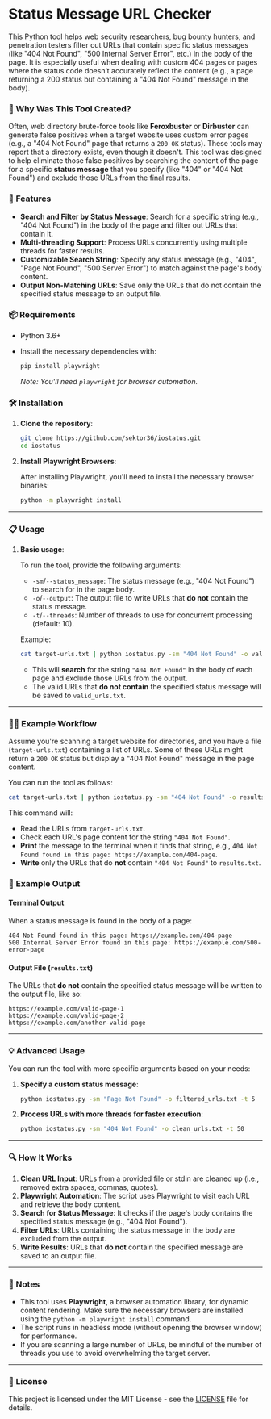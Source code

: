 
# Status Message URL Checker

This Python tool helps web security researchers, bug bounty hunters, and penetration testers filter out URLs that contain specific status messages (like "404 Not Found", "500 Internal Server Error", etc.) in the body of the page. It is especially useful when dealing with custom 404 pages or pages where the status code doesn’t accurately reflect the content (e.g., a page returning a 200 status but containing a "404 Not Found" message in the body).

### 🚀 Why Was This Tool Created?

Often, web directory brute-force tools like **Feroxbuster** or **Dirbuster** can generate false positives when a target website uses custom error pages (e.g., a "404 Not Found" page that returns a `200 OK` status). These tools may report that a directory exists, even though it doesn't. This tool was designed to help eliminate those false positives by searching the content of the page for a specific **status message** that you specify (like "404" or "404 Not Found") and exclude those URLs from the final results.

### 🔧 Features

- **Search and Filter by Status Message**: Search for a specific string (e.g., "404 Not Found") in the body of the page and filter out URLs that contain it.
- **Multi-threading Support**: Process URLs concurrently using multiple threads for faster results.
- **Customizable Search String**: Specify any status message (e.g., "404", "Page Not Found", "500 Server Error") to match against the page's body content.
- **Output Non-Matching URLs**: Save only the URLs that do not contain the specified status message to an output file.

### 📦 Requirements

- Python 3.6+
- Install the necessary dependencies with:

  ```bash
  pip install playwright
  ```

  *Note: You'll need `playwright` for browser automation.*

### 🛠️ Installation

1. **Clone the repository**:

   ```bash
   git clone https://github.com/sektor36/iostatus.git
   cd iostatus
   ```

2. **Install Playwright Browsers**:

   After installing Playwright, you'll need to install the necessary browser binaries:

   ```bash
   python -m playwright install
   ```

---

### 📋 Usage

1. **Basic usage**:

   To run the tool, provide the following arguments:

   - `-sm`/`--status_message`: The status message (e.g., "404 Not Found") to search for in the page body.
   - `-o`/`--output`: The output file to write URLs that **do not** contain the status message.
   - `-t`/`--threads`: Number of threads to use for concurrent processing (default: 10).

   Example:

   ```bash
   cat target-urls.txt | python iostatus.py -sm "404 Not Found" -o valid_urls.txt -t 10
   ```

   - This will **search** for the string `"404 Not Found"` in the body of each page and exclude those URLs from the output.
   - The valid URLs that **do not contain** the specified status message will be saved to `valid_urls.txt`.

---

### 🧑‍💻 Example Workflow

Assume you're scanning a target website for directories, and you have a file (`target-urls.txt`) containing a list of URLs. Some of these URLs might return a `200 OK` status but display a "404 Not Found" message in the page content.

You can run the tool as follows:

```bash
cat target-urls.txt | python iostatus.py -sm "404 Not Found" -o results.txt -t 20
```

This command will:

- Read the URLs from `target-urls.txt`.
- Check each URL's page content for the string `"404 Not Found"`.
- **Print** the message to the terminal when it finds that string, e.g., `404 Not Found found in this page: https://example.com/404-page`.
- **Write** only the URLs that do **not** contain `"404 Not Found"` to `results.txt`.

### 📝 Example Output

#### Terminal Output

When a status message is found in the body of a page:

```
404 Not Found found in this page: https://example.com/404-page
500 Internal Server Error found in this page: https://example.com/500-error-page
```

#### Output File (`results.txt`)

The URLs that **do not** contain the specified status message will be written to the output file, like so:

```
https://example.com/valid-page-1
https://example.com/valid-page-2
https://example.com/another-valid-page
```

---

### 💡 Advanced Usage

You can run the tool with more specific arguments based on your needs:

1. **Specify a custom status message**:
   
   ```bash
   python iostatus.py -sm "Page Not Found" -o filtered_urls.txt -t 5
   ```

2. **Process URLs with more threads for faster execution**:

   ```bash
   python iostatus.py -sm "404 Not Found" -o clean_urls.txt -t 50
   ```

---

### 🔍 How It Works

1. **Clean URL Input**: URLs from a provided file or stdin are cleaned up (i.e., removed extra spaces, commas, quotes).
2. **Playwright Automation**: The script uses Playwright to visit each URL and retrieve the body content.
3. **Search for Status Message**: It checks if the page's body contains the specified status message (e.g., "404 Not Found").
4. **Filter URLs**: URLs containing the status message in the body are excluded from the output.
5. **Write Results**: URLs that **do not** contain the specified message are saved to an output file.

---

### 📝 Notes

- This tool uses **Playwright**, a browser automation library, for dynamic content rendering. Make sure the necessary browsers are installed using the `python -m playwright install` command.
- The script runs in headless mode (without opening the browser window) for performance.
- If you are scanning a large number of URLs, be mindful of the number of threads you use to avoid overwhelming the target server.

---

### 📄 License

This project is licensed under the MIT License - see the [LICENSE](LICENSE) file for details.

